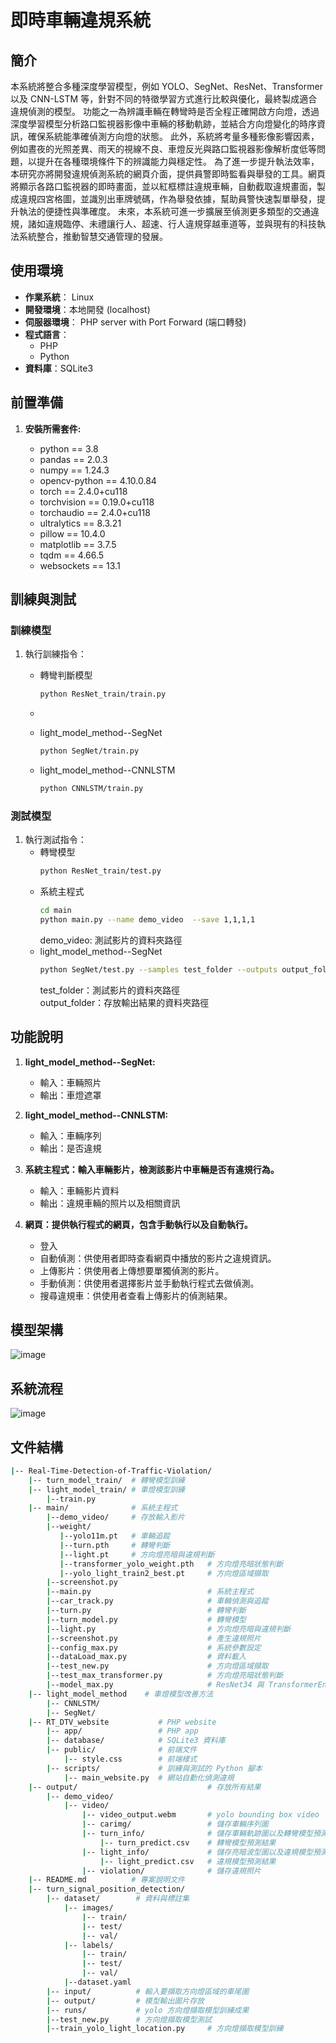 # 即時車輛違規系統

## 簡介
  本系統將整合多種深度學習模型，例如 YOLO、SegNet、ResNet、Transformer 以及 CNN-LSTM 等，針對不同的特徵學習方式進行比較與優化，最終製成適合違規偵測的模型。
  功能之一為辨識車輛在轉彎時是否全程正確開啟方向燈，透過深度學習模型分析路口監視器影像中車輛的移動軌跡，並結合方向燈變化的時序資訊，確保系統能準確偵測方向燈的狀態。
  此外，系統將考量多種影像影響因素，例如晝夜的光照差異、雨天的視線不良、車燈反光與路口監視器影像解析度低等問題，以提升在各種環境條件下的辨識能力與穩定性。
  為了進一步提升執法效率，本研究亦將開發違規偵測系統的網頁介面，提供員警即時監看與舉發的工具。網頁將顯示各路口監視器的即時畫面，並以紅框標註違規車輛，自動截取違規畫面，製成違規四宮格圖，並識別出車牌號碼，作為舉發依據，幫助員警快速製單舉發，提升執法的便捷性與準確度。
  未來，本系統可進一步擴展至偵測更多類型的交通違規，諸如違規臨停、未禮讓行人、超速、行人違規穿越車道等，並與現有的科技執法系統整合，推動智慧交通管理的發展。


## 使用環境
- **作業系統**： Linux 
- **開發環境**：本地開發 (localhost)
- **伺服器環境**： PHP server with Port Forward (端口轉發)
- **程式語言**： 
  - PHP 
  - Python
- **資料庫**：SQLite3


## 前置準備

1. **安裝所需套件:**
   
    - python == 3.8
    - pandas == 2.0.3
    - numpy == 1.24.3
    - opencv-python == 4.10.0.84
    - torch == 2.4.0+cu118  
    - torchvision == 0.19.0+cu118
    - torchaudio == 2.4.0+cu118
    - ultralytics == 8.3.21
    - pillow == 10.4.0 
    - matplotlib == 3.7.5
    - tqdm == 4.66.5
    - websockets == 13.1


## 訓練與測試

### 訓練模型
1. 執行訓練指令：
    - 轉彎判斷模型
      ```bash
      python ResNet_train/train.py
      ```
    - 
    - light_model_method--SegNet
      ```bash
      python SegNet/train.py
      ```

    - light_model_method--CNNLSTM
      ```bash
      python CNNLSTM/train.py
      ```
    

### 測試模型
1. 執行測試指令：
   - 轉彎模型
      ```bash
      python ResNet_train/test.py
      ```
   - 系統主程式
      ```bash
      cd main
      python main.py --name demo_video  --save 1,1,1,1
      ```
      demo_video: 測試影片的資料夾路徑    
   - light_model_method--SegNet
      ```bash
      python SegNet/test.py --samples test_folder --outputs output_folder
      ```
      test_folder：測試影片的資料夾路徑  
      output_folder：存放輸出結果的資料夾路徑  
     
     

## 功能說明
1. **light_model_method--SegNet:**
   - 輸入：車輛照片
   - 輸出：車燈遮罩
  
1. **light_model_method--CNNLSTM:**
   - 輸入：車輛序列
   - 輸出：是否違規
     
2. **系統主程式：輸入車輛影片，檢測該影片中車輛是否有違規行為。**
   - 輸入：車輛影片資料
   - 輸出：違規車輛的照片以及相關資訊
  
3. **網頁：提供執行程式的網頁，包含手動執行以及自動執行。**
   - 登入
   - 自動偵測：供使用者即時查看網頁中播放的影片之違規資訊。
   - 上傳影片：供使用者上傳想要單獨偵測的影片。
   - 手動偵測：供使用者選擇影片並手動執行程式去做偵測。
   - 搜尋違規車：供使用者查看上傳影片的偵測結果。

## 模型架構
![image](https://github.com/candycca/CCU-Headlight-violation-detection-system/blob/main/docs/%E7%B3%BB%E7%B5%B1%E6%9E%B6%E6%A7%8B%E5%9C%96.png)


## 系統流程
![image](https://github.com/candycca/Real-Time-Detection-of-Traffic-Violation/blob/ccc/docs/系統架構.png)



  
     
## 文件結構

```bash
|-- Real-Time-Detection-of-Traffic-Violation/
    |-- turn_model_train/  # 轉彎模型訓練    
    |-- light_model_train/ # 車燈模型訓練
        |--train.py  
    |-- main/              # 系統主程式
        |--demo_video/     # 存放輸入影片
        |--weight/
           |--yolo11m.pt   # 車輛追蹤
           |--turn.pth     # 轉彎判斷
           |--light.pt     # 方向燈亮暗與違規判斷
           |--transformer_yolo_weight.pth   # 方向燈亮暗狀態判斷
           |--yolo_light_train2_best.pt     # 方向燈區域擷取
        |--screenshot.py
        |--main.py                          # 系統主程式
        |--car_track.py                     # 車輛偵測與追蹤
        |--turn.py                          # 轉彎判斷
        |--turn_model.py                    # 轉彎模型
        |--light.py                         # 方向燈亮暗與違規判斷
        |--screenshot.py                    # 產生違規照片
        |--config_max.py                    # 系統參數設定
        |--dataLoad_max.py                  # 資料載入
        |--test_new.py                      # 方向燈區域擷取
        |--test_max_transformer.py          # 方向燈亮暗狀態判斷
        |--model_max.py                     # ResNet34 與 TransformerEncoder 組合的方向燈亮暗狀態識別模型實作
    |-- light_model_method    # 車燈模型改善方法
        |-- CNNLSTM/             
        |-- SegNet/ 
    |-- RT_DTV_website           # PHP website
        |-- app/                 # PHP app
        |-- database/            # SQLite3 資料庫
        |-- public/              # 前端文件
            |-- style.css        # 前端樣式
        |-- scripts/             # 訓練與測試的 Python 腳本
            |-- main_website.py  # 網站自動化偵測違規
    |-- output/                             # 存放所有結果
        |-- demo_video/
            |-- video/
                |-- video_output.webm       # yolo bounding box video
                |-- carimg/                 # 儲存車輛序列圖
                |-- turn_info/              # 儲存車輛軌跡圖以及轉彎模型預測結果
                    |-- turn_predict.csv    # 轉彎模型預測結果
                |-- light_info/             # 儲存亮暗波型圖以及違規模型預測結果
                    |-- light_predict.csv   # 違規模型預測結果
                |-- violation/              # 儲存違規照片 
    |-- README.md          # 專案說明文件
    |-- turn_signal_position_detection/
        |-- dataset/        # 資料與標註集
            |-- images/
                |-- train/
                |-- test/
                |-- val/
            |-- labels/
                |-- train/
                |-- test/
                |-- val/
            |--dataset.yaml
        |-- input/          # 輸入要擷取方向燈區域的車尾圖
        |-- output/         # 模型輸出圖片存放
        |-- runs/           # yolo 方向燈擷取模型訓練成果
        |--test_new.py      # 方向燈擷取模型測試
        |--train_yolo_light_location.py     # 方向燈擷取模型訓練

```
